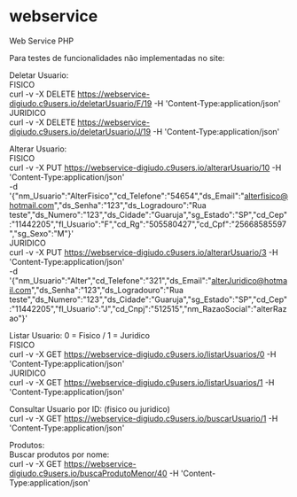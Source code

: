 # webservice
Web Service PHP

Para testes de funcionalidades não implementadas no site:<br>

Deletar Usuario:<br>
FISICO<br>
curl -v -X DELETE https://webservice-digiudo.c9users.io/deletarUsuario/F/19 -H 'Content-Type:application/json'<br>
JURIDICO<br>
curl -v -X DELETE https://webservice-digiudo.c9users.io/deletarUsuario/J/19 -H 'Content-Type:application/json'<br>


Alterar Usuario:<br>
FISICO<br>
curl -v -X PUT https://webservice-digiudo.c9users.io/alterarUsuario/10 -H 'Content-Type:application/json' \
-d '{"nm_Usuario":"AlterFisico","cd_Telefone":"54654","ds_Email":"alterfisico@hotmail.com","ds_Senha":"123","ds_Logradouro":"Rua teste","ds_Numero":"123","ds_Cidade":"Guaruja","sg_Estado":"SP","cd_Cep":"11442205","fl_Usuario":"F","cd_Rg":"505580427","cd_Cpf":"25668585597","sg_Sexo":"M"}'<br>
JURIDICO<br>
curl -v -X PUT https://webservice-digiudo.c9users.io/alterarUsuario/3 -H 'Content-Type:application/json' \
-d '{"nm_Usuario":"Alter","cd_Telefone":"321","ds_Email":"alterJuridico@hotmail.com","ds_Senha":"123","ds_Logradouro":"Rua teste","ds_Numero":"123","ds_Cidade":"Guaruja","sg_Estado":"SP","cd_Cep":"11442205","fl_Usuario":"J","cd_Cnpj":"512515","nm_RazaoSocial":"alterRazao"}'<br>


Listar Usuario:  0 = Fisico / 1 = Juridico<br>
FISICO<br>
curl -v -X GET https://webservice-digiudo.c9users.io/listarUsuarios/0 -H 'Content-Type:application/json'<br>
JURIDICO<br>
curl -v -X GET https://webservice-digiudo.c9users.io/listarUsuarios/1 -H 'Content-Type:application/json'<br>


Consultar Usuario por ID: (fisico ou juridico)<br>
curl -v -X GET https://webservice-digiudo.c9users.io/buscarUsuario/1 -H 'Content-Type:application/json'<br>


Produtos:<br>
Buscar produtos por nome:<br>
curl -v -X GET https://webservice-digiudo.c9users.io/buscaProdutoMenor/40 -H 'Content-Type:application/json'<br>
